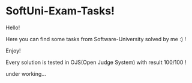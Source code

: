 # SoftUni-Exam-Tasks!

Hello!

Here you can find some tasks from Software-University solved by me :) !

Enjoy!

Every solution is tested in OJS(Open Judge System) with result 100/100 !

under working...
